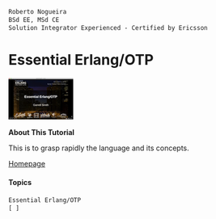 ```
Roberto Nogueira  
BSd EE, MSd CE
Solution Integrator Experienced - Certified by Ericsson
```
# Essential Erlang/OTP

![ebook cover](images/essential-erlang-otp.png)

**About This Tutorial**

This is to grasp rapidly the language and its concepts.

[Homepage](https://youtu.be/0ZGHzI9F5YE)

#### Topics
```
Essential Erlang/OTP
[ ]

```

